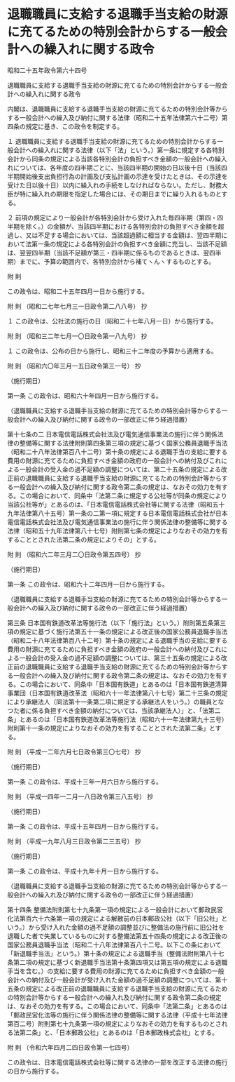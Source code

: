 # 退職職員に支給する退職手当支給の財源に充てるための特別会計からする一般会計への繰入れに関する政令

昭和二十五年政令第六十四号

退職職員に支給する退職手当支給の財源に充てるための特別会計からする一般会計への繰入れに関する政令

内閣は、退職職員に支給する退職手当支給の財源に充てるための特別会計等からする一般会計への繰入及び納付に関する法律（昭和二十五年法律第六十二号）第四条の規定に基き、この政令を制定する。

１ 退職職員に支給する退職手当支給の財源に充てるための特別会計からする一般会計への繰入れに関する法律（以下「法」という。）第一条に規定する各特別会計から同条の規定による当該各特別会計の負担すべき金額の一般会計への繰入れについては、各年度の四半期ごとに、当該四半期の開始の日以後十日（当該四半期開始後支出負担行為の計画及び支払計画の示達を受けたときは、その示達を受けた日以後十日）以内に繰入れの手続をしなければならない。ただし、財務大臣が特に繰入れの期限を指定した場合には、その期日までに繰り入れるものとする。

２ 前項の規定により一般会計が各特別会計から受け入れた毎四半期（第四・四半期を除く。）の金額が、当該四半期における各特別会計の負担すべき金額を超過し、又は不足する場合においては、当該超過額に相当する金額は、翌四半期において法第一条の規定による各特別会計の負担すべき金額に充当し、当該不足額は、翌翌四半期（当該不足額が第三・四半期に係るものであるときは、翌四半期）までに、予算の範囲内で、各特別会計から補てヽんヽするものとする。

附 則

この政令は、昭和二十五年四月一日から施行する。

附 則 （昭和二七年七月三一日政令第二八八号） 抄

１ この政令は、公社法の施行の日（昭和二十七年八月一日）から施行する。

附 則 （昭和三二年七月一〇日政令第一八九号） 抄

１ この政令は、公布の日から施行し、昭和三十二年度の予算から適用する。

附 則 （昭和六〇年三月一五日政令第三一号） 抄

（施行期日）

第一条 この政令は、昭和六十年四月一日から施行する。

（退職職員に支給する退職手当支給の財源に充てるための特別会計等からする一般会計への繰入及び納付に関する政令の一部改正に伴う経過措置）

第十七条の二 日本電信電話株式会社法及び電気通信事業法の施行に伴う関係法律の整備等に関する法律附則第四条第三項の規定に基づく国家公務員退職手当法（昭和二十八年法律第百八十二号）第十条の規定による退職手当の支給に要する費用の財源に充てるために負担すべき金額の政府の一般会計への納付及びこれによる一般会計の受入金の過不足額の調整については、第二十五条の規定による改正前の退職職員に支給する退職手当支給の財源に充てるための特別会計等からする一般会計への繰入及び納付に関する政令第二条の規定は、なおその効力を有する。この場合において、同条中「法第二条に規定する公社等が同条の規定により当該公社等が」とあるのは、「日本電信電話株式会社等に関する法律（昭和五十九年法律第八十五号）第一条の二第一項に規定する日本電信電話株式会社が日本電信電話株式会社法及び電気通信事業法の施行に伴う関係法律の整備等に関する法律（昭和五十九年法律第八十七号）附則第七条の規定によりなおその効力を有することとされた法第二条の規定によりその」とする。

附 則 （昭和六二年三月二〇日政令第五四号） 抄

（施行期日）

第一条 この政令は、昭和六十二年四月一日から施行する。

（退職職員に支給する退職手当支給の財源に充てるための特別会計等からする一般会計への繰入及び納付に関する政令の一部改正に伴う経過措置）

第三条 日本国有鉄道改革法等施行法（以下「施行法」という。）附則第五条第三項の規定に基づく施行法第五十一条の規定による改正後の国家公務員退職手当法（昭和二十八年法律第百八十二号）第十条の規定による退職手当の支給に要する費用の財源に充てるために負担すべき金額の政府の一般会計への納付及びこれによる一般会計の受入金の過不足額の調整については、第三十五条の規定による改正前の退職職員に支給する退職手当支給の財源に充てるための特別会計等からする一般会計への繰入及び納付に関する政令第二条の規定は、なおその効力を有する。この場合において、同条中「日本国有鉄道」とあるのは「日本国有鉄道清算事業団（日本国有鉄道改革法（昭和六十一年法律第八十七号）第二十三条の規定により承継法人（同法第十一条第二項に規定する承継法人をいう。）の職員となつた者に係る負担すべき金額の納付については、当該承継法人）」と、「法第二条」とあるのは「日本国有鉄道改革法等施行法（昭和六十一年法律第九十三号）附則第十一条の規定によりなおその効力を有することとされた法第二条」とする。

附 則 （平成一二年六月七日政令第三〇七号） 抄

（施行期日）

第一条 この政令は、平成十三年一月六日から施行する。

附 則 （平成一四年一二月一八日政令第三八五号） 抄

（施行期日）

第一条 この政令は、平成十五年四月一日から施行する。

附 則 （平成一九年八月三日政令第二三五号） 抄

（施行期日）

第一条 この政令は、平成十九年十月一日から施行する。

（退職職員に支給する退職手当支給の財源に充てるための特別会計等からする一般会計への繰入れ及び納付に関する政令の一部改正に伴う経過措置）

第十四条 整備法附則第七十九条第一項の規定による一般会計において郵政民営化法第百六十六条第一項の規定による解散前の日本郵政公社（以下「旧公社」という。）から受け入れた金額の過不足額の調整並びに整備法の施行前に旧公社を退職した者で失業しているものに対する整備法第五十四条の規定による改正後の国家公務員退職手当法（昭和二十八年法律第百八十二号。以下この条において「新退職手当法」という。）第十条の規定による退職手当（整備法附則第八十七条第二項の規定に基づく新退職手当法第十条第四項又は第五項の規定による退職手当を含む。）の支給に要する費用の財源に充てるために負担すべき金額の一般会計への納付及び一般会計が受け入れた金額の過不足額の調整については、第十五条の規定による改正前の退職職員に支給する退職手当支給の財源に充てるための特別会計等からする一般会計への繰入れ及び納付に関する政令第二条の規定は、なおその効力を有する。この場合において、同条中「法第二条」とあるのは「郵政民営化法等の施行に伴う関係法律の整備等に関する法律（平成十七年法律第百二号）附則第七十九条第一項の規定によりなおその効力を有するものとされる法第二条」と、「日本郵政公社」とあるのは「日本郵政株式会社」とする。

附 則 （令和六年四月二四日政令第一七四号）

この政令は、日本電信電話株式会社等に関する法律の一部を改正する法律の施行の日から施行する。
